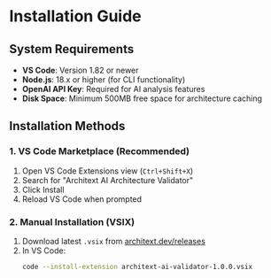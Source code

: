 # Installation Guide

## System Requirements
- **VS Code**: Version 1.82 or newer
- **Node.js**: 18.x or higher (for CLI functionality)
- **OpenAI API Key**: Required for AI analysis features
- **Disk Space**: Minimum 500MB free space for architecture caching

## Installation Methods

### 1. VS Code Marketplace (Recommended)
1. Open VS Code Extensions view (`Ctrl+Shift+X`)
2. Search for "Architext AI Architecture Validator"
3. Click Install
4. Reload VS Code when prompted

### 2. Manual Installation (VSIX)
1. Download latest `.vsix` from [architext.dev/releases](https://architext.dev/releases)
2. In VS Code:
   ```bash
   code --install-extension architext-ai-validator-1.0.0.vsix